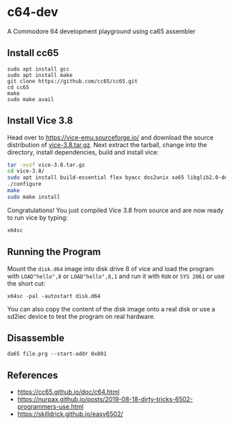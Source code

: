# c64-dev

A Commodore 64 development playground using ca65 assembler 

## Install cc65

```shell
sudo apt install gcc
sudo apt install make
git clone https://github.com/cc65/cc65.git
cd cc65
make
sudo make avail
```

## Install Vice 3.8

Head over to https://vice-emu.sourceforge.io/ and download the source distribution of [vice-3.8.tar.gz](https://sourceforge.net/projects/vice-emu/files/releases/vice-3.8.tar.gz/download). Next extract the tarball, change into the directory, install dependencies, build and install vice:

```bash
tar -xvzf vice-3.8.tar.gz 
cd vice-3.8/
sudo apt install build-essential flex byacc dos2unix xa65 libglib2.0-dev libsdl2-dev libsdl2-image-dev libcurl4-openssl-dev
./configure 
make
sudo make install
```

Congratulations! You just compiled Vice 3.8 from source and are now ready to run vice by typing:

```bash
x64sc
```

## Running the Program

Mount the `disk.d64` image into disk drive 8 of vice and load the program with `LOAD"hello",8` or `LOAD"hello",8,1` and run it with `RUN` or `SYS 2061` or use
the short cut:

```
x64sc -pal -autostart disk.d64  
```

You can also copy the content of the disk image onto a real disk or use a sd2iec device to test the program on real hardware.

## Disassemble

```
da65 file.prg --start-addr 0x801
```

## References

* https://cc65.github.io/doc/c64.html
* https://nurpax.github.io/posts/2019-08-18-dirty-tricks-6502-programmers-use.html
* https://skilldrick.github.io/easy6502/
